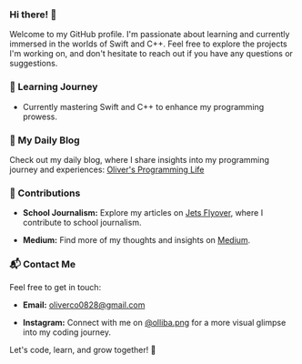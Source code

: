 ### Hi there! 👋

Welcome to my GitHub profile. I'm passionate about learning and currently immersed in the worlds of Swift and C++. Feel free to explore the projects I'm working on, and don't hesitate to reach out if you have any questions or suggestions.

### 🌱 Learning Journey

- Currently mastering Swift and C++ to enhance my programming prowess.

### 📝 My Daily Blog

Check out my daily blog, where I share insights into my programming journey and experiences: [Oliver's Programming Life](https://ritzy-anise-015.notion.site/Oliver-s-Programming-Life-fd04c533401b481a8a61e802f5ae59a8)

### 🚀 Contributions

- **School Journalism:** Explore my articles on [Jets Flyover](https://jetsflyover.com/staff_name/oliver-park/), where I contribute to school journalism.

- **Medium:** Find more of my thoughts and insights on [Medium](https://medium.com/@oliverco0828).

### 📬 Contact Me

Feel free to get in touch:

- **Email:** [oliverco0828@gmail.com](mailto:oliverco0828@gmail.com)

- **Instagram:** Connect with me on [@olliba.png](https://www.instagram.com/olliba.png/) for a more visual glimpse into my coding journey.

Let's code, learn, and grow together! 🚀
<!--
**oliver0828-dev/oliver0828-dev** is a ✨ _special_ ✨ repository because its `README.md` (this file) appears on your GitHub profile.

Here are some ideas to get you started:

- 🔭 I’m currently working on ...
- 🌱 I’m currently learning ...
- 👯 I’m looking to collaborate on ...
- 🤔 I’m looking for help with ...
- 💬 Ask me about ...
- 📫 How to reach me: ...
- 😄 Pronouns: ...
- ⚡ Fun fact: ...
-->
